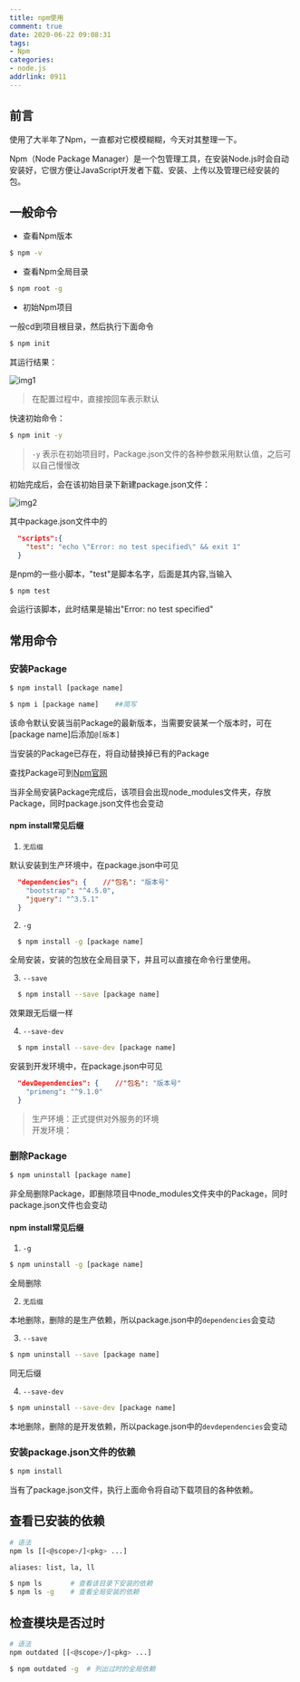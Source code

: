 ```yaml
---
title: npm使用
comment: true
date: 2020-06-22 09:08:31
tags: 
- Npm
categories: 
- node.js
addrlink: 0911
---
```




## 前言

使用了大半年了Npm，一直都对它模模糊糊，今天对其整理一下。

Npm（Node Package Manager）是一个包管理工具，在安装Node.js时会自动安装好，它很方便让JavaScript开发者下载、安装、上传以及管理已经安装的包。

## 一般命令

- 查看Npm版本

```bash
$ npm -v
```

- 查看Npm全局目录

```bash
$ npm root -g
```

- 初始Npm项目

一般cd到项目根目录，然后执行下面命令

```bash
$ npm init
```

其运行结果：

![img1](./npm使用/npm_init.png)

> 在配置过程中，直接按回车表示默认

快速初始命令：

```bash
$ npm init -y
```

> `-y` 表示在初始项目时，Package.json文件的各种参数采用默认值，之后可以自己慢慢改


初始完成后，会在该初始目录下新建package.json文件：

![img2](./npm使用/package1.png)

其中package.json文件中的

```json
  "scripts":{
    "test": "echo \"Error: no test specified\" && exit 1"
  }
```

是npm的一些小脚本，"test"是脚本名字，后面是其内容,当输入

```bash
$ npm test
```

会运行该脚本，此时结果是输出"Error: no test specified"



## 常用命令


### 安装Package

```bash
$ npm install [package name]

$ npm i [package name]    ##简写
```

该命令默认安装当前Package的最新版本，当需要安装某一个版本时，可在[package name]后添加`@[版本]`

当安装的Package已存在，将自动替换掉已有的Package

查找Package可到[Npm官网](https://www.npmjs.com/)

当非全局安装Package完成后，该项目会出现node_modules文件夹，存放Package，同时package.json文件也会变动


#### npm install常见后缀

1. `无后缀`

默认安装到生产环境中，在package.json中可见

```json
  "dependencies": {    //"包名": "版本号"
    "bootstrap": "^4.5.0",
    "jquery": "^3.5.1"
  }
```

2. `-g` 

```bash
  $ npm install -g [package name]
```

全局安装，安装的包放在全局目录下，并且可以直接在命令行里使用。

3. `--save`

```bash
  $ npm install --save [package name]
```

效果跟无后缀一样


4. `--save-dev`

```bash
  $ npm install --save-dev [package name]
```

安装到开发环境中，在package.json中可见

```json
  "devDependencies": {    //"包名": "版本号"
    "primeng": "^9.1.0"
  }
```

> 生产环境：正式提供对外服务的环境 <br> 开发环境：


### 删除Package

```bash
$ npm uninstall [package name]
```

非全局删除Package，即删除项目中node_modules文件夹中的Package，同时package.json文件也会变动

#### npm install常见后缀

1. `-g`

```bash
$ npm uninstall -g [package name]
```

全局删除

2. `无后缀`

本地删除，删除的是生产依赖，所以package.json中的`dependencies`会变动

3. `--save`

```bash
$ npm uninstall --save [package name]
```

同无后缀

4. `--save-dev`

```bash
$ npm uninstall --save-dev [package name]
```

本地删除，删除的是开发依赖，所以package.json中的`devdependencies`会变动


### 安装package.json文件的依赖

```bash
$ npm install
```

当有了package.json文件，执行上面命令将自动下载项目的各种依赖。



## 查看已安装的依赖

```bash
# 语法
npm ls [[<@scope>/]<pkg> ...]

aliases: list, la, ll

$ npm ls       # 查看该目录下安装的依赖
$ npm ls -g    # 查看全局安装的依赖
```



## 检查模块是否过时

```bash
# 语法
npm outdated [[<@scope>/]<pkg> ...]

$ npm outdated -g  # 列出过时的全局依赖
```



